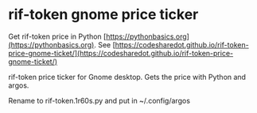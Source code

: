 # rif-token gnome price ticker

Get rif-token price in Python [https://pythonbasics.org](https://pythonbasics.org).
See [https://codesharedot.github.io/rif-token-price-gnome-ticket/](https://codesharedot.github.io/rif-token-price-gnome-ticket/)

rif-token price ticker for Gnome desktop. Gets the price with Python and argos.

Rename to rif-token.1r60s.py and put in ~/.config/argos

